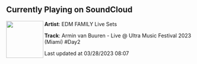 ## Currently Playing on SoundCloud

[<img align="left" width="100" src="https://i1.sndcdn.com/artworks-3qWe7BGpvzuAVaiW-E2oFug-t500x500.jpg">](https://soundcloud.com/edm-family-ultra-2018/armin-van-buuren-live-ultra-music-festival-2023-miami-day2)

**Artist**: EDM FAMILY Live Sets 

**Track**: Armin van Buuren - Live @ Ultra Music Festival 2023 (Miami) #Day2

Last updated at 03/28/2023 08:07

